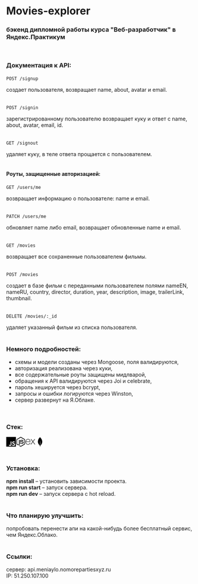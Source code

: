 # Movies-explorer
### бэкенд дипломной работы курса "Веб-разработчик" в Яндекс.Практикум
<br/>

### Документация к API:
```
POST /signup
```
создает пользователя, возвращает name, about, avatar и email.  
<br/>


```
POST /signin
```
зарегистрированному пользователю возвращает куку и ответ с name, about, avatar, email, id.  
<br/>


```
GET /signout
```
удаляет куку, в теле ответа прощается с пользователем.  
<br/>

#### Роуты, защищенные авторизацией:

```
GET /users/me
```
возвращает информацию о пользователе: name и email.  
<br/>


```
PATCH /users/me
```
обновляет name либо email, возвращает обновленные name и email.  
<br/>


```
GET /movies
```
возвращает все сохраненные пользователем фильмы.  
<br/>


```
POST /movies
```
создает в базе фильм с переданными пользователем полями nameEN, nameRU, country, director, duration, year, description, image, trailerLink, thumbnail.  
<br/>


```
DELETE /movies/:_id
```
удаляет указанный фильм из списка пользователя.  
<br/>

### Немного подробностей:
- схемы и модели созданы через Mongoose, поля валидируются,
- авторизация реализована через куки,
- все содержательные роуты защищены мидлварой,
- обращения к API валидируются через Joi и celebrate,
- пароль хешируется через bcrypt,
- запросы и ошибки логируются через Winston,
- сервер развернут на Я.Облаке.
<br/>

### Стек:
<img align="left" alt="JavaScript" title="javaScript" width="26px" src="https://github.com/Meniaylo/Meniaylo/blob/main/images/javascript.svg" />
<img align="left" alt="Node.js" title="Node.js" width="26px" src="https://github.com/Meniaylo/Meniaylo/blob/main/images/nodejs.svg" />
<img align="left" alt="Express" title="Express" width="26px" src="https://github.com/Meniaylo/Meniaylo/blob/main/images/express.svg" />
<img align="left" alt="MongoDB" title="MongoDB" width="26px" src="https://github.com/Meniaylo/Meniaylo/blob/main/images/mongodb.svg" />
<br/><br/><br/>

### Установка:
**npm install** – установить зависимости проекта.  
**npm run start** – запуск сервера.  
**npm run dev** – запуск сервера с hot reload.  
<br/>

### Что планирую улучшить:
попробовать перенести апи на какой-нибудь более бесплатный сервис, чем Яндекс.Облако.
<br/><br/>

### Ссылки:
сервер: api.meniaylo.nomorepartiesxyz.ru   
IP: 51.250.107.100
